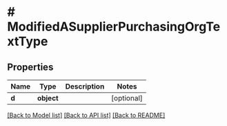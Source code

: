 # # ModifiedASupplierPurchasingOrgTextType

## Properties

Name | Type | Description | Notes
------------ | ------------- | ------------- | -------------
**d** | **object** |  | [optional]

[[Back to Model list]](../../README.md#models) [[Back to API list]](../../README.md#endpoints) [[Back to README]](../../README.md)
